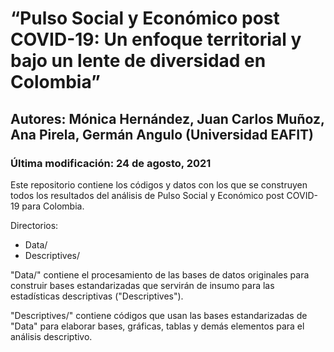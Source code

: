 # “Pulso Social y Económico post COVID-19: Un enfoque territorial y bajo un lente de diversidad en Colombia”
## Autores: Mónica Hernández, Juan Carlos Muñoz, Ana Pirela, Germán Angulo (Universidad EAFIT)
### Última modificación: 24 de agosto, 2021

Este repositorio contiene los códigos y datos con los que se construyen todos los resultados del análisis de Pulso Social y Económico post COVID-19 para Colombia.

Directorios:
  * Data/
  * Descriptives/
  
"Data/" contiene el procesamiento de las bases de datos originales para construir bases estandarizadas que servirán de insumo para las estadísticas descriptivas ("Descriptives").

"Descriptives/" contiene códigos que usan las bases estandarizadas de "Data" para elaborar bases, gráficas, tablas y demás elementos para el análisis descriptivo.